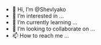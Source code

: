 - 👋 Hi, I’m @Shevlyako
- 👀 I’m interested in ...
- 🌱 I’m currently learning ...
- 💞️ I’m looking to collaborate on ...
- 📫 How to reach me ...

<!---
Shevlyako/Shevlyako is a ✨ special ✨ repository because its `README.md` (this file) appears on your GitHub profile.
You can click the Preview link to take a look at your changes.
--->

